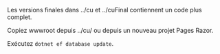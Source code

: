 Les versions finales dans ../cu et ../cuFinal contiennent un code plus complet.

Copiez wwwroot depuis ../cu/ ou depuis un nouveau projet Pages Razor.

Exécutez `dotnet ef database update`.
